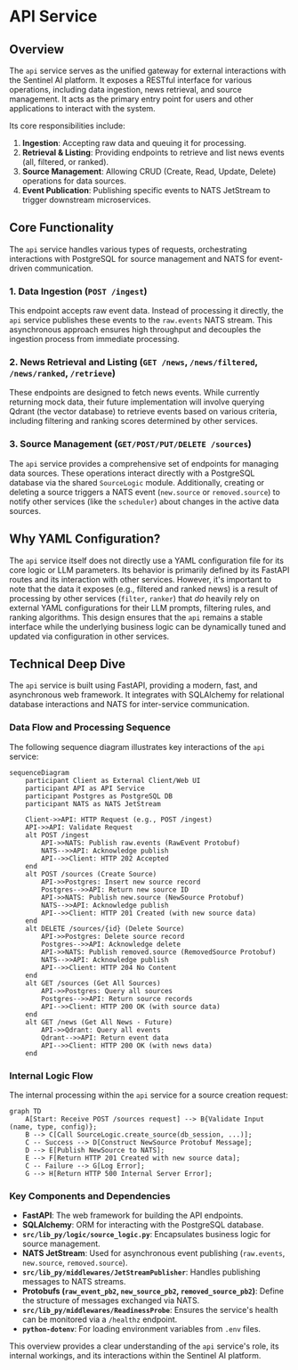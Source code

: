 # API Service

## Overview

The `api` service serves as the unified gateway for external interactions with the Sentinel AI platform. It exposes a RESTful interface for various operations, including data ingestion, news retrieval, and source management. It acts as the primary entry point for users and other applications to interact with the system.

Its core responsibilities include:
1.  **Ingestion**: Accepting raw data and queuing it for processing.
2.  **Retrieval & Listing**: Providing endpoints to retrieve and list news events (all, filtered, or ranked).
3.  **Source Management**: Allowing CRUD (Create, Read, Update, Delete) operations for data sources.
4.  **Event Publication**: Publishing specific events to NATS JetStream to trigger downstream microservices.

## Core Functionality

The `api` service handles various types of requests, orchestrating interactions with PostgreSQL for source management and NATS for event-driven communication.

### 1. Data Ingestion (`POST /ingest`)

This endpoint accepts raw event data. Instead of processing it directly, the `api` service publishes these events to the `raw.events` NATS stream. This asynchronous approach ensures high throughput and decouples the ingestion process from immediate processing.

### 2. News Retrieval and Listing (`GET /news`, `/news/filtered`, `/news/ranked`, `/retrieve`)

These endpoints are designed to fetch news events. While currently returning mock data, their future implementation will involve querying Qdrant (the vector database) to retrieve events based on various criteria, including filtering and ranking scores determined by other services.

### 3. Source Management (`GET/POST/PUT/DELETE /sources`)

The `api` service provides a comprehensive set of endpoints for managing data sources. These operations interact directly with a PostgreSQL database via the shared `SourceLogic` module. Additionally, creating or deleting a source triggers a NATS event (`new.source` or `removed.source`) to notify other services (like the `scheduler`) about changes in the active data sources.

## Why YAML Configuration?

The `api` service itself does not directly use a YAML configuration file for its core logic or LLM parameters. Its behavior is primarily defined by its FastAPI routes and its interaction with other services. However, it's important to note that the data it exposes (e.g., filtered and ranked news) is a result of processing by other services (`filter`, `ranker`) that *do* heavily rely on external YAML configurations for their LLM prompts, filtering rules, and ranking algorithms. This design ensures that the `api` remains a stable interface while the underlying business logic can be dynamically tuned and updated via configuration in other services.

## Technical Deep Dive

The `api` service is built using FastAPI, providing a modern, fast, and asynchronous web framework. It integrates with SQLAlchemy for relational database interactions and NATS for inter-service communication.

### Data Flow and Processing Sequence

The following sequence diagram illustrates key interactions of the `api` service:

```mermaid
sequenceDiagram
    participant Client as External Client/Web UI
    participant API as API Service
    participant Postgres as PostgreSQL DB
    participant NATS as NATS JetStream

    Client->>API: HTTP Request (e.g., POST /ingest)
    API->>API: Validate Request
    alt POST /ingest
        API->>NATS: Publish raw.events (RawEvent Protobuf)
        NATS-->>API: Acknowledge publish
        API-->>Client: HTTP 202 Accepted
    end
    alt POST /sources (Create Source)
        API->>Postgres: Insert new source record
        Postgres-->>API: Return new source ID
        API->>NATS: Publish new.source (NewSource Protobuf)
        NATS-->>API: Acknowledge publish
        API-->>Client: HTTP 201 Created (with new source data)
    end
    alt DELETE /sources/{id} (Delete Source)
        API->>Postgres: Delete source record
        Postgres-->>API: Acknowledge delete
        API->>NATS: Publish removed.source (RemovedSource Protobuf)
        NATS-->>API: Acknowledge publish
        API-->>Client: HTTP 204 No Content
    end
    alt GET /sources (Get All Sources)
        API->>Postgres: Query all sources
        Postgres-->>API: Return source records
        API-->>Client: HTTP 200 OK (with source data)
    end
    alt GET /news (Get All News - Future)
        API->>Qdrant: Query all events
        Qdrant-->>API: Return event data
        API-->>Client: HTTP 200 OK (with news data)
    end
```

### Internal Logic Flow

The internal processing within the `api` service for a source creation request:

```mermaid
graph TD
    A[Start: Receive POST /sources request] --> B{Validate Input (name, type, config)};
    B --> C[Call SourceLogic.create_source(db_session, ...)];
    C -- Success --> D[Construct NewSource Protobuf Message];
    D --> E[Publish NewSource to NATS];
    E --> F[Return HTTP 201 Created with new source data];
    C -- Failure --> G[Log Error];
    G --> H[Return HTTP 500 Internal Server Error];
```

### Key Components and Dependencies

*   **FastAPI**: The web framework for building the API endpoints.
*   **SQLAlchemy**: ORM for interacting with the PostgreSQL database.
*   **`src/lib_py/logic/source_logic.py`**: Encapsulates business logic for source management.
*   **NATS JetStream**: Used for asynchronous event publishing (`raw.events`, `new.source`, `removed.source`).
*   **`src/lib_py/middlewares/JetStreamPublisher`**: Handles publishing messages to NATS streams.
*   **Protobufs (`raw_event_pb2`, `new_source_pb2`, `removed_source_pb2`)**: Define the structure of messages exchanged via NATS.
*   **`src/lib_py/middlewares/ReadinessProbe`**: Ensures the service's health can be monitored via a `/healthz` endpoint.
*   **`python-dotenv`**: For loading environment variables from `.env` files.

This overview provides a clear understanding of the `api` service's role, its internal workings, and its interactions within the Sentinel AI platform.